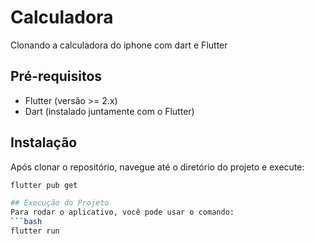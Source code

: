 # Calculadora
Clonando a calculadora do iphone com dart e Flutter

## Pré-requisitos  
- Flutter (versão >= 2.x)  
- Dart (instalado juntamente com o Flutter)  

## Instalação  
Após clonar o repositório, navegue até o diretório do projeto e execute:  
```bash  
flutter pub get  

## Execução do Projeto  
Para rodar o aplicativo, você pode usar o comando:  
```bash  
flutter run 